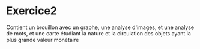 # Exercice2
Contient un brouillon avec un graphe, une analyse d'images, et une analyse de mots, et une carte étudiant la nature et la circulation des objets ayant la plus grande valeur monétaire
